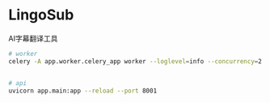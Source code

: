 # LingoSub
AI字幕翻译工具


```bash
# worker
celery -A app.worker.celery_app worker --loglevel=info --concurrency=2


# api 
uvicorn app.main:app --reload --port 8001
```